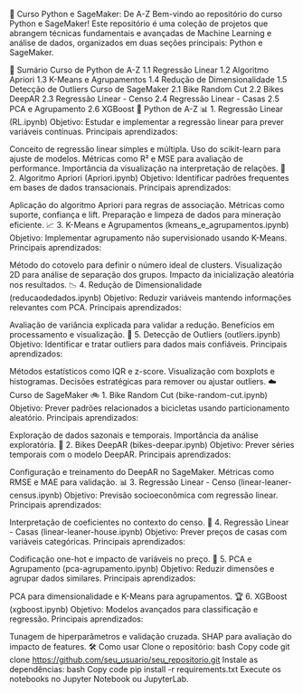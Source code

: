 📘 Curso Python e SageMaker: De A-Z
Bem-vindo ao repositório do curso Python e SageMaker! Este repositório é uma coleção de projetos que abrangem técnicas fundamentais e avançadas de Machine Learning e análise de dados, organizados em duas seções principais: Python e SageMaker.

🔗 Sumário
Curso de Python de A-Z
1.1 Regressão Linear
1.2 Algoritmo Apriori
1.3 K-Means e Agrupamentos
1.4 Redução de Dimensionalidade
1.5 Detecção de Outliers
Curso de SageMaker
2.1 Bike Random Cut
2.2 Bikes DeepAR
2.3 Regressão Linear - Censo
2.4 Regressão Linear - Casas
2.5 PCA e Agrupamento
2.6 XGBoost
🐍 Python de A-Z
📊 1. Regressão Linear (RL.ipynb)
Objetivo: Estudar e implementar a regressão linear para prever variáveis contínuas.
Principais aprendizados:

Conceito de regressão linear simples e múltipla.
Uso do scikit-learn para ajuste de modelos.
Métricas como R² e MSE para avaliação de performance.
Importância da visualização na interpretação de relações.
🛒 2. Algoritmo Apriori (Apriori.ipynb)
Objetivo: Identificar padrões frequentes em bases de dados transacionais.
Principais aprendizados:

Aplicação do algoritmo Apriori para regras de associação.
Métricas como suporte, confiança e lift.
Preparação e limpeza de dados para mineração eficiente.
📈 3. K-Means e Agrupamentos (kmeans_e_agrupamentos.ipynb)
Objetivo: Implementar agrupamento não supervisionado usando K-Means.
Principais aprendizados:

Método do cotovelo para definir o número ideal de clusters.
Visualização 2D para análise de separação dos grupos.
Impacto da inicialização aleatória nos resultados.
📉 4. Redução de Dimensionalidade (reducaodedados.ipynb)
Objetivo: Reduzir variáveis mantendo informações relevantes com PCA.
Principais aprendizados:

Avaliação de variância explicada para validar a redução.
Benefícios em processamento e visualização.
🚨 5. Detecção de Outliers (outliers.ipynb)
Objetivo: Identificar e tratar outliers para dados mais confiáveis.
Principais aprendizados:

Métodos estatísticos como IQR e z-score.
Visualização com boxplots e histogramas.
Decisões estratégicas para remover ou ajustar outliers.
☁️ Curso de SageMaker
🚲 1. Bike Random Cut (bike-random-cut.ipynb)
Objetivo: Prever padrões relacionados a bicicletas usando particionamento aleatório.
Principais aprendizados:

Exploração de dados sazonais e temporais.
Importância da análise exploratória.
🔮 2. Bikes DeepAR (bikes-deepar.ipynb)
Objetivo: Prever séries temporais com o modelo DeepAR.
Principais aprendizados:

Configuração e treinamento do DeepAR no SageMaker.
Métricas como RMSE e MAE para validação.
📊 3. Regressão Linear - Censo (linear-leaner-census.ipynb)
Objetivo: Previsão socioeconômica com regressão linear.
Principais aprendizados:

Interpretação de coeficientes no contexto do censo.
🏡 4. Regressão Linear - Casas (linear-leaner-house.ipynb)
Objetivo: Prever preços de casas com variáveis categóricas.
Principais aprendizados:

Codificação one-hot e impacto de variáveis no preço.
🔄 5. PCA e Agrupamento (pca-agrupamento.ipynb)
Objetivo: Reduzir dimensões e agrupar dados similares.
Principais aprendizados:

PCA para dimensionalidade e K-Means para agrupamentos.
🏆 6. XGBoost (xgboost.ipynb)
Objetivo: Modelos avançados para classificação e regressão.
Principais aprendizados:

Tunagem de hiperparâmetros e validação cruzada.
SHAP para avaliação do impacto de features.
🛠 Como usar
Clone o repositório:
bash
Copy code
git clone https://github.com/seu_usuario/seu_repositorio.git
Instale as dependências:
bash
Copy code
pip install -r requirements.txt
Execute os notebooks no Jupyter Notebook ou JupyterLab.

